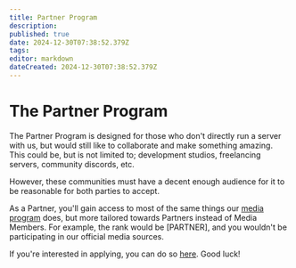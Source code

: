 ```yaml
---
title: Partner Program
description: 
published: true
date: 2024-12-30T07:38:52.379Z
tags: 
editor: markdown
dateCreated: 2024-12-30T07:38:52.379Z
---
```


# The Partner Program
The Partner Program is designed for those who don't directly run a server with us, but would still like to collaborate and make something amazing. This could be, but is not limited to; development studios, freelancing servers, community discords, etc.

However, these communities must have a decent enough audience for it to be reasonable for both parties to accept.

As a Partner, you'll gain access to most of the same things our [media program](/programs/media) does, but more tailored towards Partners instead of Media Members. For example, the rank would be [PARTNER], and you wouldn't be participating in our official media sources.

If you're interested in applying, you can do so [here](https://surveys.minestudio.host/index.php/632951?lang=en). Good luck!